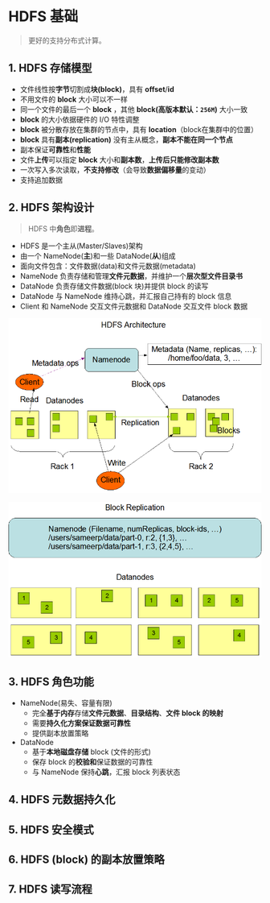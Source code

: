 # HDFS 基础

> 更好的支持分布式计算。

## 1. HDFS 存储模型

* 文件线性按**字节**切割成**块(block)**，具有 **offset**/**id**
* 不用文件的 **block** 大小可以不一样
* 同一个文件的最后一个 **block** ，其他 **block(高版本默认：`256M`)** 大小一致
* **block** 的大小依据硬件的 I/O 特性调整
* **block** 被分散存放在集群的节点中，具有 **location**（block在集群中的位置）
* **block** 具有**副本(replication)** 没有主从概念，**副本不能在同一个节点**
* 副本保证**可靠性**和**性能**
* 文件**上传**可以指定 **block** 大小和**副本数**，**上传后只能修改副本数**
* 一次写入多次读取，**不支持修改**（会导致**数据偏移量**的变动）
* 支持追加数据


## 2. HDFS 架构设计

> HDFS 中**角色**即**进程**。

* HDFS 是一个主从(Master/Slaves)架构
* 由一个 NameNode(**主**)和一些 DataNode(**从**)组成
* 面向文件包含：文件数据(data)和文件元数据(metadata)
* NameNode 负责存储和管理**文件元数据**，并维护一个**层次型文件目录书**
* DataNode 负责存储文件数据(block 块)并提供 block 的读写
* DataNode 与 NameNode 维持心跳，并汇报自己持有的 block 信息
* Client 和 NameNode 交互文件元数据和 DataNode 交互文件 block 数据

![hdfs architecture](hdfsarchitecture.png)

![hdfs datanodes](./hdfsdatanodes.png)

## 3. HDFS 角色功能

* NameNode(易失、容量有限)
    * 完全**基于内存**存储**文件元数据**、**目录结构**、**文件 block 的映射**
    * 需要**持久化方案保证数据可靠性**
    * 提供副本放置策略
* DataNode
    * 基于**本地磁盘存储** block (文件的形式)
    * 保存 block 的**校验和**保证数据的可靠性
    * 与 NameNode 保持**心跳**，汇报 block 列表状态

## 4. HDFS 元数据持久化

## 5. HDFS 安全模式

## 6. HDFS (block) 的副本放置策略

## 7. HDFS 读写流程
